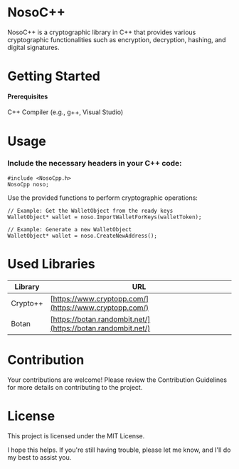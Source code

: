 # NosoC++
NosoC++ is a cryptographic library in C++ that provides various cryptographic functionalities such as encryption, decryption, hashing, and digital signatures.

# Getting Started

#### Prerequisites

C++ Compiler (e.g., g++, Visual Studio)


# Usage

### Include the necessary headers in your C++ code:
```
#include <NosoCpp.h>
NosoCpp noso;
```
Use the provided functions to perform cryptographic operations:
```
// Example: Get the WalletObject from the ready keys
WalletObject* wallet = noso.ImportWalletForKeys(walletToken);

// Example: Generate a new WalletObject
WalletObject* wallet = noso.CreateNewAddress();
```



# Used Libraries

| Library   | URL                             |
| --------- | ------------------------------- |
| Crypto++  | [https://www.cryptopp.com/](https://www.cryptopp.com/) |
| Botan     | [https://botan.randombit.net/](https://botan.randombit.net/) |


# Contribution

Your contributions are welcome! Please review the Contribution Guidelines for more details on contributing to the project.

# License

This project is licensed under the MIT License.

I hope this helps. If you're still having trouble, please let me know, and I'll do my best to assist you.
